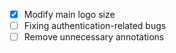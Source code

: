 - [x] Modify main logo size
- [ ] Fixing authentication-related bugs
- [ ] Remove unnecessary annotations
